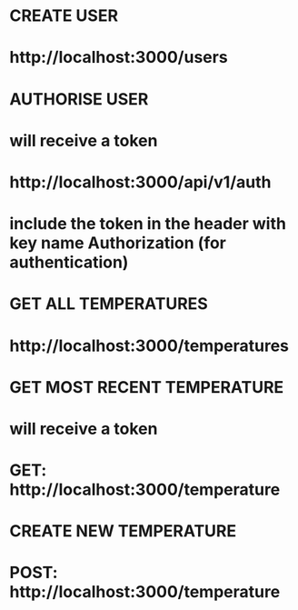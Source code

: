 # CREATE USER
# http://localhost:3000/users
# AUTHORISE USER
# will receive a token
# http://localhost:3000/api/v1/auth


# include the token in the header with key name Authorization (for authentication)
# GET ALL TEMPERATURES
# http://localhost:3000/temperatures
# GET MOST RECENT TEMPERATURE
# will receive a token
# GET: http://localhost:3000/temperature
# CREATE NEW TEMPERATURE
# POST: http://localhost:3000/temperature
